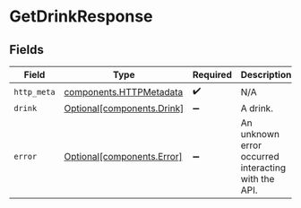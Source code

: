 # GetDrinkResponse


## Fields

| Field                                                              | Type                                                               | Required                                                           | Description                                                        |
| ------------------------------------------------------------------ | ------------------------------------------------------------------ | ------------------------------------------------------------------ | ------------------------------------------------------------------ |
| `http_meta`                                                        | [components.HTTPMetadata](../../models/components/httpmetadata.md) | :heavy_check_mark:                                                 | N/A                                                                |
| `drink`                                                            | [Optional[components.Drink]](../../models/components/drink.md)     | :heavy_minus_sign:                                                 | A drink.                                                           |
| `error`                                                            | [Optional[components.Error]](../../models/components/error.md)     | :heavy_minus_sign:                                                 | An unknown error occurred interacting with the API.                |